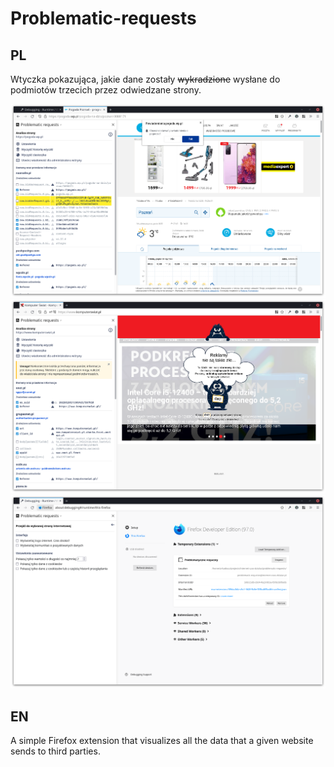 # Problematic-requests

## PL

Wtyczka pokazująca, jakie dane zostały ~~wykradzione~~ wysłane do podmiotów trzecich przez odwiedzane strony.

![screenshot](./screenshot.png)
![screenshot](./screenshot2.png)
![screenshot](./screenshot3.png)

## EN

A simple Firefox extension that visualizes all the data that a given
website sends to third parties.

